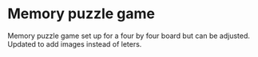 # Memory puzzle game

Memory puzzle game set up for a four by four board but can be adjusted.
Updated to add images instead of leters.